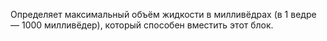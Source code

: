 Определяет максимальный объём жидкости в милливёдрах (в 1 ведре — 1000 милливёдер), который способен вместить этот блок.